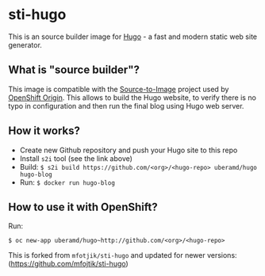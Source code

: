 # sti-hugo

This is an source builder image for [Hugo](https://github.com/spf13/hugo) - a fast and modern static web site generator.

## What is "source builder"?

This image is compatible with the [Source-to-Image](https://github.com/openshift/source-to-image) project
used by [OpenShift Origin](https://github.com/openshift/origin). This allows to build the Hugo website,
to verify there is no typo in configuration and then run the final blog using Hugo web server.

## How it works?

* Create new Github repository and push your Hugo site to this repo
* Install `s2i` tool (see the link above)
* Build: `$ s2i build https://github.com/<org>/<hugo-repo> uberamd/hugo hugo-blog`
* Run: `$ docker run hugo-blog`

## How to use it with OpenShift?

Run:

```
$ oc new-app uberamd/hugo~http://github.com/<org>/<hugo-repo>
```


This is forked from `mfotjik/sti-hugo` and updated for newer versions: (https://github.com/mfojtik/sti-hugo)
